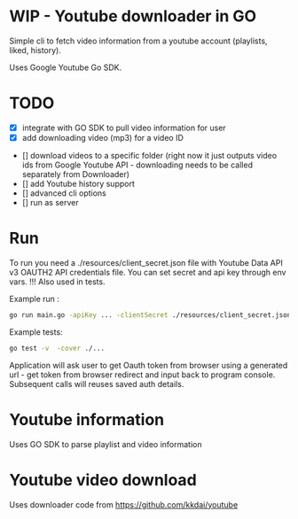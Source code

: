 WIP - Youtube downloader in GO
===============================

Simple cli to fetch video information from a youtube account (playlists, liked, history). 

Uses Google Youtube Go SDK.

# TODO

- [x] integrate with GO SDK to pull video information for user
- [x] add downloading video (mp3) for a video ID
- [] download videos to a specific folder (right now it just outputs video ids from Google Youtube API - downloading needs to be called separately from Downloader)
- [] add Youtube history support
- [] advanced cli options
- [] run as server

# Run

To run you need a ./resources/client_secret.json file with Youtube Data API v3 OAUTH2 API credentials file.
You can set secret and api key through env vars.
!!! Also used in tests.

Example run :

```bash
go run main.go -apiKey ... -clientSecret ./resources/client_secret.json
```

Example tests:
```bash
go test -v  -cover ./...
```

Application will ask user to get Oauth token from browser using a generated url - get token from browser redirect and input back to program console.
Subsequent calls will reuses saved auth details.

# Youtube information

Uses GO SDK to parse playlist and video information

# Youtube video download

Uses downloader code from https://github.com/kkdai/youtube
